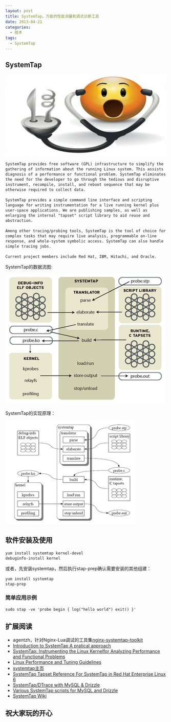 ```yaml
---
layout: post
title: SystemTap，万能的性能测量和调式诊断工具
date: 2013-04-21
categories:
  - 技术
tags:
  - SystemTap
---
```

## SystemTap

[![](/img/article/2013-04/21-01.jpg)](http://sourceware.org/systemtap/index.html)

    SystemTap provides free software (GPL) infrastructure to simplify the gathering of information about the running Linux system. This assists diagnosis of a performance or functional problem. SystemTap eliminates the need for the developer to go through the tedious and disruptive instrument, recompile, install, and reboot sequence that may be otherwise required to collect data.

    SystemTap provides a simple command line interface and scripting language for writing instrumentation for a live running kernel plus user-space applications. We are publishing samples, as well as enlarging the internal "tapset" script library to aid reuse and abstraction.

    Among other tracing/probing tools, SystemTap is the tool of choice for complex tasks that may require live analysis, programmable on-line response, and whole-system symbolic access. SystemTap can also handle simple tracing jobs.

    Current project members include Red Hat, IBM, Hitachi, and Oracle.

SystemTap的数据流图:

![](/img/article/2013-04/21-02.jpg)

SystemTap的实现原理：

![](/img/article/2013-04/21-03.gif)


## 软件安装及使用
    
    yum install systemtap kernel-devel
    debuginfo-install kernel

或者，先安装systemtap，然后执行stap-prep确认需要安装的其他组建：
    
    yum install systemtap
    stap-prep


### 简单应用示例
    
    sudo stap -ve 'probe begin { log("hello world") exit() }'
    

## 扩展阅读

* agentzh，针对Nginx-Lua调试的工具集[nginx-systemtap-toolkit](https://github.com/agentzh/nginx-systemtap-toolkit)
* [Introduction to SystemTap A pratical approach](http://raisama.net/talks/fisl10/kernel-hacking/stap.pdf)
* [SystemTap: Instrumenting the Linux Kernelfor Analyzing Performance and Functional Problems](http://www.redbooks.ibm.com/redpapers/pdfs/redp4469.pdf)
* [Linux Performance and Tuning Guidelines](http://www.redbooks.ibm.com/redpapers/pdfs/redp4285.pdf)
* [systemtap主页](http://sourceware.org/systemtap/index.html)
* [SystemTap Tapset Reference For SystemTap in Red Hat Enterprise Linux 6]()
* [SystemTap/DTrace with MySQL & Drizzle](http://cdn.oreillystatic.com/en/assets/1/event/36/Monitoring%20Drizzle%20or%20MySQL%20With%20DTrace%20and%20SystemTap%20Presentation.pdf)
* [Various SystemTap scripts for MySQL and Drizzle](http://github.com/posulliv/stap)
* [SystemTap Wiki](http://sourceware.org/systemtap/wiki/HomePage)

## 祝大家玩的开心

